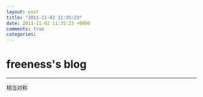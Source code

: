 ```yaml
---
layout: post
title: "2011-11-02 11:35:23"
date: 2011-11-02 11:35:23 +0800
comments: true
categories: 
---
```


# freeness's blog

----------

>
相当对称